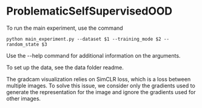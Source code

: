 # ProblematicSelfSupervisedOOD

To run the main experiment, use the command 

```python main_experiment.py --dataset $1 --training_mode $2 --random_state $3```

Use the --help command for additional information on the arguments. 

To set up the data, see the data folder readme. 

The gradcam visualization relies on SimCLR loss, which is a loss between multiple images. 
To solve this issue, we consider only the gradients used to generate the representation
for the image and ignore the gradients used for other images.  
